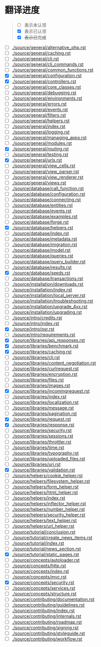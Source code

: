 # 翻译进度

> - [ ] 表示未认领
> - [x] 表示已认领
> - [x] ~~表示已完成~~

- [ ] [./source/general/alternative_php.rst](source/general/alternative_php.rst)
- [ ] [./source/general/caching.rst](source/general/caching.rst)
- [ ] [./source/general/cli.rst](source/general/cli.rst)
- [ ] [./source/general/cli_commands.rst](source/general/cli_commands.rst)
- [ ] [./source/general/common_functions.rst](source/general/common_functions.rst)
- [x] [./source/general/configuration.rst](source/general/configuration.rst)
- [x] [./source/general/controllers.rst](source/general/controllers.rst)
- [ ] [./source/general/core_classes.rst](source/general/core_classes.rst)
- [ ] [./source/general/debugging.rst](source/general/debugging.rst)
- [ ] [./source/general/environments.rst](source/general/environments.rst)
- [ ] [./source/general/errors.rst](source/general/errors.rst)
- [ ] [./source/general/events.rst](source/general/events.rst)
- [ ] [./source/general/filters.rst](source/general/filters.rst)
- [ ] [./source/general/helpers.rst](source/general/helpers.rst)
- [ ] [./source/general/index.rst](source/general/index.rst)
- [ ] [./source/general/logging.rst](source/general/logging.rst)
- [ ] [./source/general/managing_apps.rst](source/general/managing_apps.rst)
- [ ] [./source/general/modules.rst](source/general/modules.rst)
- [x] [./source/general/routing.rst](source/general/routing.rst)
- [ ] [./source/general/testing.rst](source/general/testing.rst)
- [x] [./source/general/urls.rst](source/general/urls.rst)
- [ ] [./source/general/view_cells.rst](source/general/view_cells.rst)
- [ ] [./source/general/view_parser.rst](source/general/view_parser.rst)
- [ ] [./source/general/view_renderer.rst](source/general/view_renderer.rst)
- [ ] [./source/general/views.rst](source/general/views.rst)
- [ ] [./source/database/call_function.rst](source/database/call_function.rst)
- [ ] [./source/database/configuration.rst](source/database/configuration.rst)
- [ ] [./source/database/connecting.rst](source/database/connecting.rst)
- [ ] [./source/database/entities.rst](source/database/entities.rst)
- [ ] [./source/database/events.rst](source/database/events.rst)
- [ ] [./source/database/examples.rst](source/database/examples.rst)
- [ ] [./source/database/forge.rst](source/database/forge.rst)
- [x] [./source/database/helpers.rst](source/database/helpers.rst)
- [ ] [./source/database/index.rst](source/database/index.rst)
- [ ] [./source/database/metadata.rst](source/database/metadata.rst)
- [ ] [./source/database/migration.rst](source/database/migration.rst)
- [ ] [./source/database/model.rst](source/database/model.rst)
- [ ] [./source/database/queries.rst](source/database/queries.rst)
- [ ] [./source/database/query_builder.rst](source/database/query_builder.rst)
- [ ] [./source/database/results.rst](source/database/results.rst)
- [x] [./source/database/seeds.rst](source/database/seeds.rst)
- [ ] [./source/database/transactions.rst](source/database/transactions.rst)
- [ ] [./source/installation/downloads.rst](source/installation/downloads.rst)
- [ ] [./source/installation/index.rst](source/installation/index.rst)
- [ ] [./source/installation/local_server.rst](source/installation/local_server.rst)
- [ ] [./source/installation/troubleshooting.rst](source/installation/troubleshooting.rst)
- [ ] [./source/installation/upgrade_4xx.rst](source/installation/upgrade_4xx.rst)
- [ ] [./source/installation/upgrading.rst](source/installation/upgrading.rst)
- [ ] [./source/intro/credits.rst](source/intro/credits.rst)
- [ ] [./source/intro/index.rst](source/intro/index.rst)
- [x] [./source/intro/psr.rst](source/intro/psr.rst)
- [ ] [./source/intro/requirements.rst](source/intro/requirements.rst)
- [x] [./source/libraries/api_responses.rst](source/libraries/api_responses.rst)
- [x] [./source/libraries/benchmark.rst](source/libraries/benchmark.rst)
- [x] [./source/libraries/caching.rst](source/libraries/caching.rst)
- [ ] [./source/libraries/cli.rst](source/libraries/cli.rst)
- [ ] [./source/libraries/content_negotiation.rst](source/libraries/content_negotiation.rst)
- [ ] [./source/libraries/curlrequest.rst](source/libraries/curlrequest.rst)
- [ ] [./source/libraries/encryption.rst](source/libraries/encryption.rst)
- [ ] [./source/libraries/files.rst](source/libraries/files.rst)
- [ ] [./source/libraries/images.rst](source/libraries/images.rst)
- [x] [./source/libraries/incomingrequest.rst](source/libraries/incomingrequest.rst)
- [ ] [./source/libraries/index.rst](source/libraries/index.rst)
- [ ] [./source/libraries/localization.rst](source/libraries/localization.rst)
- [ ] [./source/libraries/message.rst](source/libraries/message.rst)
- [ ] [./source/libraries/pagination.rst](source/libraries/pagination.rst)
- [x] [./source/libraries/request.rst](source/libraries/request.rst)
- [x] [./source/libraries/response.rst](source/libraries/response.rst)
- [ ] [./source/libraries/security.rst](source/libraries/security.rst)
- [ ] [./source/libraries/sessions.rst](source/libraries/sessions.rst)
- [ ] [./source/libraries/throttler.rst](source/libraries/throttler.rst)
- [ ] [./source/libraries/time.rst](source/libraries/time.rst)
- [ ] [./source/libraries/typography.rst](source/libraries/typography.rst)
- [ ] [./source/libraries/uploaded_files.rst](source/libraries/uploaded_files.rst)
- [ ] [./source/libraries/uri.rst](source/libraries/uri.rst)
- [x] [./source/libraries/validation.rst](source/libraries/validation.rst)
- [ ] [./source/helpers/cookie_helper.rst](source/helpers/cookie_helper.rst)
- [ ] [./source/helpers/filesystem_helper.rst](source/helpers/filesystem_helper.rst)
- [ ] [./source/helpers/form_helper.rst](source/helpers/form_helper.rst)
- [ ] [./source/helpers/html_helper.rst](source/helpers/html_helper.rst)
- [ ] [./source/helpers/index.rst](source/helpers/index.rst)
- [ ] [./source/helpers/inflector_helper.rst](source/helpers/inflector_helper.rst)
- [ ] [./source/helpers/number_helper.rst](source/helpers/number_helper.rst)
- [ ] [./source/helpers/security_helper.rst](source/helpers/security_helper.rst)
- [ ] [./source/helpers/text_helper.rst](source/helpers/text_helper.rst)
- [ ] [./source/helpers/url_helper.rst](source/helpers/url_helper.rst)
- [ ] [./source/tutorial/conclusion.rst](source/tutorial/conclusion.rst)
- [ ] [./source/tutorial/create_news_items.rst](source/tutorial/create_news_items.rst)
- [ ] [./source/tutorial/index.rst](source/tutorial/index.rst)
- [ ] [./source/tutorial/news_section.rst](source/tutorial/news_section.rst)
- [x] [./source/tutorial/static_pages.rst](source/tutorial/static_pages.rst)
- [ ] [./source/concepts/autoloader.rst](source/concepts/autoloader.rst)
- [ ] [./source/concepts/http.rst](source/concepts/http.rst)
- [ ] [./source/concepts/index.rst](source/concepts/index.rst)
- [ ] [./source/concepts/mvc.rst](source/concepts/mvc.rst)
- [x] [./source/concepts/security.rst](source/concepts/security.rst)
- [ ] [./source/concepts/services.rst](source/concepts/services.rst)
- [ ] [./source/concepts/structure.rst](source/concepts/structure.rst)
- [ ] [./source/contributing/documentation.rst](source/contributing/documentation.rst)
- [ ] [./source/contributing/guidelines.rst](source/contributing/guidelines.rst)
- [ ] [./source/contributing/index.rst](source/contributing/index.rst)
- [ ] [./source/contributing/internals.rst](source/contributing/internals.rst)
- [ ] [./source/contributing/roadmap.rst](source/contributing/roadmap.rst)
- [ ] [./source/contributing/signing.rst](source/contributing/signing.rst)
- [ ] [./source/contributing/styleguide.rst](source/contributing/styleguide.rst)
- [ ] [./source/contributing/workflow.rst](source/contributing/workflow.rst)
